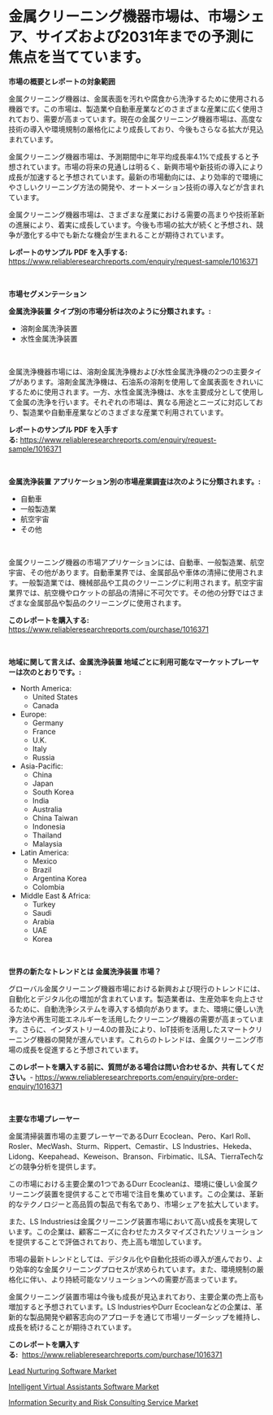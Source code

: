 <p><h1>金属クリーニング機器市場は、市場シェア、サイズおよび2031年までの予測に焦点を当てています。</h1></p><p><strong>市場の概要とレポートの対象範囲</strong></p>
<p><p>金属クリーニング機器は、金属表面を汚れや腐食から洗浄するために使用される機器です。この市場は、製造業や自動車産業などのさまざまな産業に広く使用されており、需要が高まっています。現在の金属クリーニング機器市場は、高度な技術の導入や環境規制の厳格化により成長しており、今後もさらなる拡大が見込まれています。</p><p>金属クリーニング機器市場は、予測期間中に年平均成長率4.1%で成長すると予想されています。市場の将来の見通しは明るく、新興市場や新技術の導入により成長が加速すると予想されています。最新の市場動向には、より効率的で環境にやさしいクリーニング方法の開発や、オートメーション技術の導入などが含まれています。</p><p>金属クリーニング機器市場は、さまざまな産業における需要の高まりや技術革新の進展により、着実に成長しています。今後も市場の拡大が続くと予想され、競争が激化する中でも新たな機会が生まれることが期待されています。</p></p>
<p><strong>レポートのサンプル PDF を入手する:</strong> <a href="https://www.reliableresearchreports.com/enquiry/request-sample/1016371">https://www.reliableresearchreports.com/enquiry/request-sample/1016371</a></p>
<p>&nbsp;</p>
<p><strong>市場セグメンテーション</strong></p>
<p><strong>金属洗浄装置 タイプ別の市場分析は次のように分類されます。:</strong></p>
<p><ul><li>溶剤金属洗浄装置</li><li>水性金属洗浄装置</li></ul></p>
<p>&nbsp;</p>
<p><p>金属洗浄機器市場には、溶剤金属洗浄機および水性金属洗浄機の2つの主要タイプがあります。溶剤金属洗浄機は、石油系の溶剤を使用して金属表面をきれいにするために使用されます。一方、水性金属洗浄機は、水を主要成分として使用して金属の洗浄を行います。それぞれの市場は、異なる用途とニーズに対応しており、製造業や自動車産業などのさまざまな産業で利用されています。</p></p>
<p><strong>レポートのサンプル PDF を入手する:</strong>&nbsp;<a href="https://www.reliableresearchreports.com/enquiry/request-sample/1016371">https://www.reliableresearchreports.com/enquiry/request-sample/1016371</a></p>
<p>&nbsp;</p>
<p><strong> 金属洗浄装置 アプリケーション別の市場産業調査は次のように分類されます。:</strong></p>
<p><ul><li>自動車</li><li>一般製造業</li><li>航空宇宙</li><li>その他</li></ul></p>
<p>&nbsp;</p>
<p><p>金属クリーニング機器の市場アプリケーションには、自動車、一般製造業、航空宇宙、その他があります。自動車業界では、金属部品や車体の清掃に使用されます。一般製造業では、機械部品や工具のクリーニングに利用されます。航空宇宙業界では、航空機やロケットの部品の清掃に不可欠です。その他の分野ではさまざまな金属部品や製品のクリーニングに使用されます。</p></p>
<p><strong>このレポートを購入する:</strong>&nbsp; <a href="https://www.reliableresearchreports.com/purchase/1016371">https://www.reliableresearchreports.com/purchase/1016371</a></p>
<p>&nbsp;</p>
<p><strong>地域に関して言えば、金属洗浄装置 地域ごとに利用可能なマーケットプレーヤーは次のとおりです。:</strong></p>
<p><ul>
    <li>
        North America:
        <ul>
            <li>United States</li>
            <li>Canada</li>
        </ul>
    </li>
    <li>
        Europe:
        <ul>
            <li>Germany</li>
            <li>France</li>
            <li>U.K.</li>
            <li>Italy</li>
            <li>Russia</li>
        </ul>
    </li>
    <li>
        Asia-Pacific:
        <ul>
            <li>China</li>
            <li>Japan</li>
            <li>South Korea</li>
            <li>India</li>
            <li>Australia</li>
            <li>China Taiwan</li>
            <li>Indonesia</li>
            <li>Thailand</li>
            <li>Malaysia</li>
        </ul>
    </li>
    <li>
        Latin America:
        <ul>
            <li>Mexico</li>
            <li>Brazil</li>
            <li>Argentina Korea</li>
            <li>Colombia</li>
        </ul>
    </li>
    <li>
        Middle East & Africa:
        <ul>
            <li>Turkey</li>
            <li>Saudi</li>
            <li>Arabia</li>
            <li>UAE</li>
            <li>Korea</li>
        </ul>
    </li>
    </ul></p>
<p>&nbsp;</p>
<p><strong>世界の新たなトレンドとは 金属洗浄装置 市場？</strong></p>
<p><p>グローバル金属クリーニング機器市場における新興および現行のトレンドには、自動化とデジタル化の増加が含まれています。製造業者は、生産効率を向上させるために、自動洗浄システムを導入する傾向があります。また、環境に優しい洗浄方法や再生可能エネルギーを活用したクリーニング機器の需要が高まっています。さらに、インダストリー4.0の普及により、IoT技術を活用したスマートクリーニング機器の開発が進んでいます。これらのトレンドは、金属クリーニング市場の成長を促進すると予想されています。</p></p>
<p><strong>このレポートを購入する前に、質問がある場合は問い合わせるか、共有してください。</strong>- <a href="https://www.reliableresearchreports.com/enquiry/pre-order-enquiry/1016371">https://www.reliableresearchreports.com/enquiry/pre-order-enquiry/1016371</a></p>
<p>&nbsp;</p>
<p><strong>主要な市場プレーヤー</strong></p>
<p><p>金属清掃装置市場の主要プレーヤーであるDurr Ecoclean、Pero、Karl Roll、Rosler、MecWash、Sturm、Rippert、Cemastir、LS Industries、Hekeda、Lidong、Keepahead、Keweison、Branson、Firbimatic、ILSA、TierraTechなどの競争分析を提供します。 </p><p>この市場における主要企業の1つであるDurr Ecocleanは、環境に優しい金属クリーニング装置を提供することで市場で注目を集めています。この企業は、革新的なテクノロジーと高品質の製品で有名であり、市場シェアを拡大しています。 </p><p>また、LS Industriesは金属クリーニング装置市場において高い成長を実現しています。この企業は、顧客ニーズに合わせたカスタマイズされたソリューションを提供することで評価されており、売上高も増加しています。 </p><p>市場の最新トレンドとしては、デジタル化や自動化技術の導入が進んでおり、より効率的な金属クリーニングプロセスが求められています。また、環境規制の厳格化に伴い、より持続可能なソリューションへの需要が高まっています。 </p><p>金属クリーニング装置市場は今後も成長が見込まれており、主要企業の売上高も増加すると予想されています。LS IndustriesやDurr Ecocleanなどの企業は、革新的な製品開発や顧客志向のアプローチを通じて市場リーダーシップを維持し、成長を続けることが期待されています。</p></p>
<p><strong>このレポートを購入する:</strong>&nbsp;&nbsp;<a href="https://www.reliableresearchreports.com/purchase/1016371">https://www.reliableresearchreports.com/purchase/1016371</a></p>
<p><p><a href="https://view.publitas.com/reportprime-1/lead-nurturing-software-market-size-growing-and-forecasted-for-period-from-2023-2030-and-provides-complete-market-analysis-of-this-market/">Lead Nurturing Software Market</a></p><p><a href="https://view.publitas.com/reportprime-1/intelligent-virtual-assistants-software-market-size-share-trends-analysis-report-by-material-by-type-by-end-user-by-region-and-segment-forecasts-2023-2030/">Intelligent Virtual Assistants Software Market</a></p><p><a href="https://view.publitas.com/reportprime-1/information-security-and-risk-consulting-service-market-size-evaluating-its-market-trends-growth-and-projections-2023-2030/">Information Security and Risk Consulting Service Market</a></p></p>